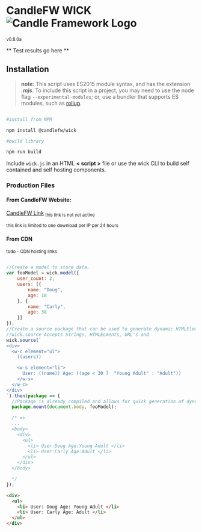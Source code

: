 # CandleFW WICK <img src="https://www.google.com/url?sa=i&source=images&cd=&cad=rja&uact=8&ved=2ahUKEwjGlcGpgaPiAhWH4FQKHZ_kBioQjRx6BAgBEAU&url=https%3A%2F%2Fwww.designfreelogoonline.com%2Flogoshop%2Ffree-logo-creator-3d-flame-logo-maker%2F&psig=AOvVaw3HjQ7tgVo6r_YSHP8RO6SZ&ust=1558197806327072" alt="Candle Framework Logo">

<sub> v0.8.0a </sub>

** Test results go here **

## Installation

>**note**:
>This script uses ES2015 module syntax,  and has the extension ***.mjs***. To include this script in a project, you may need to use the node flag ```--experimental-modules```; or, use a bundler that supports ES modules, such as [rollup](https://github.com/rollup/rollup-plugin-node-resolve).

```bash

#install from NPM

npm install @candlefw/wick

#build library

npm run build

```

Include ``wick.js`` in an HTML **&lt; script &gt;** file or use the wick CLI to build self contained and self hosting components. 

### Production Files

#### From CandleFW Website:
<a href="https://downloads.candlefw.com/wick/latest">CandleFW Link</a>
<sub> this link is not yet active </sub>


<sub> this link is limited to one download per IP per 24 hours </sub>
#### From CDN
<sub> todo - CDN hosting links </sub>


```javascript

//Create a model to store data. 
var fooModel = wick.model({
    user_count: 2,
    users: [{
        name: "Doug",
        age: 18
    }, {
        name: "Carly",
        age: 38
    }]
});
//Create a source package that can be used to generate dynamic HTMLElement components. 
//wick.source Accepts Strings, HTMLELments, URL's and 
wick.source(`
<div>
  <w-c element="ul">
    ((users))

    <w-s element="li">
      User: ((name)) Age: ((age < 30 ?  "Young Adult" : "Adult"))
    </w-s>
  </w-c>
</div>
`).then(package => {
  //Package is already compiled and allows for quick generation of dynamic data bound DOM trees without the need to re-parse the input. 
  package.mount(document.body, fooModel);

  /* => 
  ...
  <body>
    <div>
      <ul>
        <li> User:Doug Age:Young Adult </li>
        <li> User:Carly Age:Adult </li>
      </ul>
    </div>
  </body>

  */
});
```
```html
<div>
  <ul>
    <li> User: Doug Age: Young Adult </li>
    <li> User: Carly Age: Adult </li>
  </ul>
</div>
```
